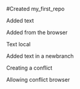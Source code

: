 ﻿#Created my_first_repo

Added text

Added from the browser

Text local

Added text in a newbranch 

Creating a conflict

Allowing conflict browser
